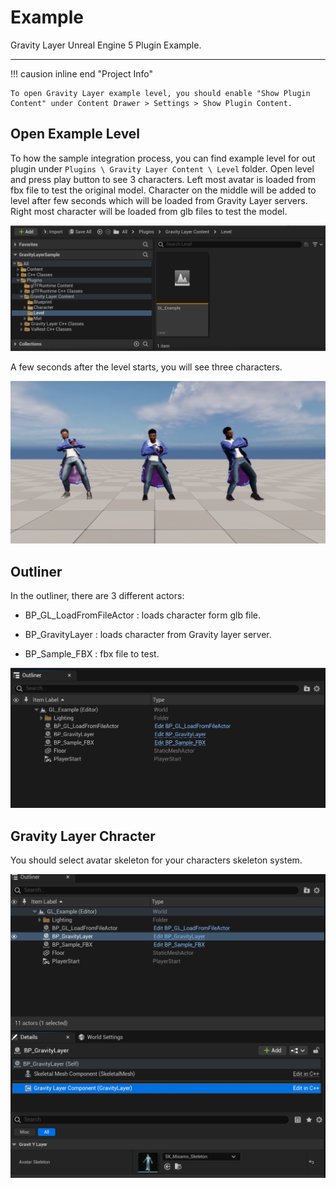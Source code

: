 # Example

Gravity Layer Unreal Engine 5 Plugin Example.

---

!!! causion inline end "Project Info"

    To open Gravity Layer example level, you should enable "Show Plugin Content" under Content Drawer > Settings > Show Plugin Content.

## Open Example Level

To how the sample integration process, you can find example level for out plugin under `Plugins \ Gravity Layer Content \ Level` folder. Open level and press play button to see 3 characters. Left most avatar is loaded from fbx file to test the original model. Character on the middle will be added to level after few seconds which will be loaded from Gravity Layer servers. Right most character will be loaded from glb files to test the model. 

![](assets\img\examplelevel.png)

A few seconds after the level starts, you will see three characters. 

![](assets\img\DifferentCharacters.png)

## Outliner

In the outliner, there are 3 different actors:

- BP_GL_LoadFromFileActor : loads character form glb file.

- BP_GravityLayer : loads character from Gravity layer server.

- BP_Sample_FBX : fbx file to test.

![](assets\img\outliner.png)

## Gravity Layer Chracter

You should select avatar skeleton for your characters skeleton system.

![](assets\img\SkeletalSelection.png)